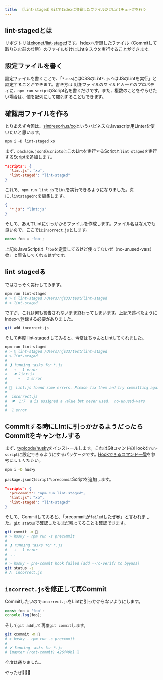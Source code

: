 ```yaml
---
title: 【lint-staged】GitでIndexに登録したファイルだけLintチェックを行う
---
```


## lint-stagedとは

リポジトリは[okonet/lint-staged](https://github.com/okonet/lint-staged)です。Indexへ登録したファイル（Commitして取り込む前の状態）のファイルだけにLintタスクを実行することができます。

<!-- break -->

## 設定ファイルを書く

設定ファイルを書くことで、「`*.css`にはCSSのLint`*.js`へはJSのLintを実行」と設定することができます。書き方は
対象ファイルのワイルドカードのプロパティに、`npm run-script`のScript名を書くだけです。また、複数のことをやらせたい場合は、値を配列にして羅列することもできます。

## 確認用ファイルを作る

とりあえず今回は、[sindresorhus/xo](https://github.com/sindresorhus/xo)というハピネスなJavascript用Linterを使いたいと思います。

```
npm i -D lint-staged xo
```

まず、`package.json`の`scripts`にこのLintを実行するScriptと`lint-staged`を実行するScriptを追加します。

```json
"scripts": {
  "lint:js": "xo",
  "lint-staged": "lint-staged"
}
```

これで、`npm run lint:js`でLintを実行できるようになりました。次に`.lintstagedrc`を編集します。

```json
{
  "*.js": "lint:js"
}
```

そして、あえてLintに引っかかるファイルを作成します。ファイル名はなんでも良いので、ここでは`incorrect.js`とします。

```js
const foo = 'foo';
```

上記のJavaScriptは「`foo`を定義してるけど使ってないぜ（no-unused-vars）😎」と警告してくれるはずです。

## lint-stagedる

ではさっそく実行してみます。

```bash
npm run lint-staged
# > @ lint-staged /Users/nju33/test/lint-staged
# > lint-staged
```

ですが、これは何も警告されないまま終わってしまいます。上記で述べたようにIndexへ登録する必要がありました。

```bash
git add incorrect.js
```

そして再度 lint-staged してみると、今度はちゃんとLintしてくれました。

```bash
npm run lint-staged
# > @ lint-staged /Users/nju33/test/lint-staged
# > lint-staged
#
# ❯ Running tasks for *.js
#   →   1 error
#   ✖ lint:js
#     →   1 error
#
# 🚫  lint:js found some errors. Please fix them and try committing again.
#
#  incorrect.js
#  ✖  1:7  a is assigned a value but never used.  no-unused-vars
#
#  1 error
```

## Commitする時にLintに引っかかるようだったらCommitをキャンセルする

まず、[typicode/husky](https://github.com/typicode/husky)をインストールします。これはGitコマンドのHookを`run-script`に設定できるようにするパッケージです。[Hookできるコマンド一覧](https://github.com/typicode/husky/blob/master/HOOKS.md#hooks)を参考にしてください。

```bash
npm i -D husky
```

`package.json`の`script`へ`precommit`Scriptを追加します。

```json
"scripts": {
  "precommit": "npm run lint-staged",
  "lint:js": "xo",
  "lint-staged": "lint-staged"
}
```

そして、Commitしてみると、「precommitが`failed`したぜ😎」と言われました。`git status`で確認したもまだ残ってることも確認できます。

```bash
git commit -m 💮
# > husky - npm run -s precommit
#
# ❯ Running tasks for *.js
#   →   1 error
#　...
#
# > husky - pre-commit hook failed (add --no-verify to bypass)
git status -s
# A  incorrect.js
```

## `incorrect.js`を修正して再Commit

Commitしたいので`incorrect.js`をLintに引っかからないようにします。

```js
const foo = 'foo';
console.log(foo);
```

そして`git add`して再度`git commit`します。

```bash
git ccommit -m 💮
# > husky - npm run -s precommit
#
# ✔ Running tasks for *.js
# [master (root-commit) 426f40b] 💮
```

今度は通りました。

<say>
やったぜ🎉🎉🎉
</say>

